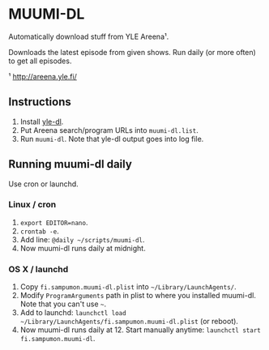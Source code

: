 MUUMI-DL
========

Automatically download stuff from YLE Areena¹.

Downloads the latest episode from given shows. Run daily (or more often) to get all episodes.

¹ http://areena.yle.fi/

## Instructions

1. Install [yle-dl](http://users.tkk.fi/~aajanki/rtmpdump-yle/).
2. Put Areena search/program URLs into `muumi-dl.list`.
3. Run `muumi-dl`. Note that yle-dl output goes into log file.

## Running muumi-dl daily

Use cron or launchd.

### Linux / cron

1. `export EDITOR=nano`.
2. `crontab -e`.
3. Add line: `@daily ~/scripts/muumi-dl`.
4. Now muumi-dl runs daily at midnight.

### OS X / launchd

1. Copy `fi.sampumon.muumi-dl.plist` into `~/Library/LaunchAgents/`.
2. Modify `ProgramArguments` path in plist to where you installed muumi-dl. Note that you can't use `~`.
3. Add to launchd: `launchctl load ~/Library/LaunchAgents/fi.sampumon.muumi-dl.plist` (or reboot).
4. Now muumi-dl runs daily at 12. Start manually anytime: `launchctl start fi.sampumon.muumi-dl`.
